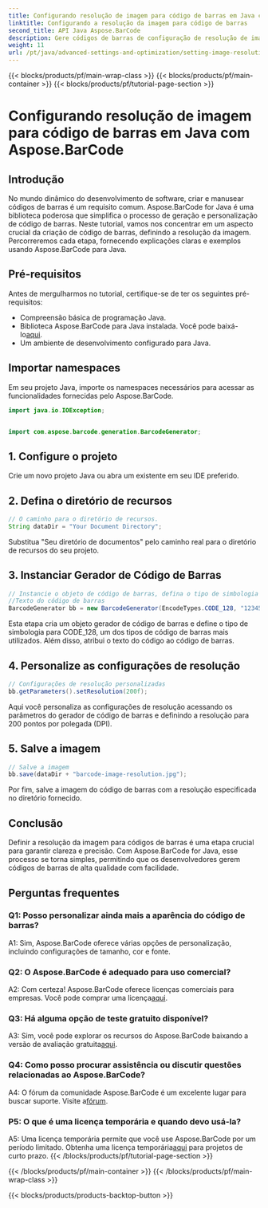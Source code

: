 ```yaml
---
title: Configurando resolução de imagem para código de barras em Java com Aspose.BarCode
linktitle: Configurando a resolução da imagem para código de barras
second_title: API Java Aspose.BarCode
description: Gere códigos de barras de configuração de resolução de imagem sem esforço em Java com Aspose.BarCode. Personalize as configurações para maior clareza e precisão.
weight: 11
url: /pt/java/advanced-settings-and-optimization/setting-image-resolution-barcode/
---
```


{{< blocks/products/pf/main-wrap-class >}}
{{< blocks/products/pf/main-container >}}
{{< blocks/products/pf/tutorial-page-section >}}

# Configurando resolução de imagem para código de barras em Java com Aspose.BarCode

## Introdução

No mundo dinâmico do desenvolvimento de software, criar e manusear códigos de barras é um requisito comum. Aspose.BarCode for Java é uma biblioteca poderosa que simplifica o processo de geração e personalização de código de barras. Neste tutorial, vamos nos concentrar em um aspecto crucial da criação de código de barras, definindo a resolução da imagem. Percorreremos cada etapa, fornecendo explicações claras e exemplos usando Aspose.BarCode para Java.

## Pré-requisitos

Antes de mergulharmos no tutorial, certifique-se de ter os seguintes pré-requisitos:

- Compreensão básica de programação Java.
-  Biblioteca Aspose.BarCode para Java instalada. Você pode baixá-lo[aqui](https://releases.aspose.com/barcode/java/).
- Um ambiente de desenvolvimento configurado para Java.

## Importar namespaces

Em seu projeto Java, importe os namespaces necessários para acessar as funcionalidades fornecidas pelo Aspose.BarCode.

```java
import java.io.IOException;


import com.aspose.barcode.generation.BarcodeGenerator;
```

## 1. Configure o projeto

Crie um novo projeto Java ou abra um existente em seu IDE preferido.

## 2. Defina o diretório de recursos

```java
// O caminho para o diretório de recursos.
String dataDir = "Your Document Directory";
```

Substitua "Seu diretório de documentos" pelo caminho real para o diretório de recursos do seu projeto.

## 3. Instanciar Gerador de Código de Barras

```java
// Instancie o objeto de código de barras, defina o tipo de simbologia para code128 e defina o
//Texto do código de barras
BarcodeGenerator bb = new BarcodeGenerator(EncodeTypes.CODE_128, "1234567");
```

Esta etapa cria um objeto gerador de código de barras e define o tipo de simbologia para CODE_128, um dos tipos de código de barras mais utilizados. Além disso, atribui o texto do código ao código de barras.

## 4. Personalize as configurações de resolução

```java
// Configurações de resolução personalizadas
bb.getParameters().setResolution(200f);
```

Aqui você personaliza as configurações de resolução acessando os parâmetros do gerador de código de barras e definindo a resolução para 200 pontos por polegada (DPI).

## 5. Salve a imagem

```java
// Salve a imagem
bb.save(dataDir + "barcode-image-resolution.jpg");
```

Por fim, salve a imagem do código de barras com a resolução especificada no diretório fornecido.

## Conclusão

Definir a resolução da imagem para códigos de barras é uma etapa crucial para garantir clareza e precisão. Com Aspose.BarCode for Java, esse processo se torna simples, permitindo que os desenvolvedores gerem códigos de barras de alta qualidade com facilidade.

## Perguntas frequentes

### Q1: Posso personalizar ainda mais a aparência do código de barras?

A1: Sim, Aspose.BarCode oferece várias opções de personalização, incluindo configurações de tamanho, cor e fonte.

### Q2: O Aspose.BarCode é adequado para uso comercial?

 A2: Com certeza! Aspose.BarCode oferece licenças comerciais para empresas. Você pode comprar uma licença[aqui](https://purchase.aspose.com/buy).

### Q3: Há alguma opção de teste gratuito disponível?

 A3: Sim, você pode explorar os recursos do Aspose.BarCode baixando a versão de avaliação gratuita[aqui](https://releases.aspose.com/).

### Q4: Como posso procurar assistência ou discutir questões relacionadas ao Aspose.BarCode?

 A4: O fórum da comunidade Aspose.BarCode é um excelente lugar para buscar suporte. Visite a[fórum](https://forum.aspose.com/c/barcode/13).

### P5: O que é uma licença temporária e quando devo usá-la?

 A5: Uma licença temporária permite que você use Aspose.BarCode por um período limitado. Obtenha uma licença temporária[aqui](https://purchase.aspose.com/temporary-license/) para projetos de curto prazo.
{{< /blocks/products/pf/tutorial-page-section >}}

{{< /blocks/products/pf/main-container >}}
{{< /blocks/products/pf/main-wrap-class >}}

{{< blocks/products/products-backtop-button >}}
